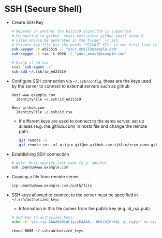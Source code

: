 # SSH (Secure Shell)

* Create SSH Key

  ```sh
  # Depends on whether the Ed25519 algorithm is supported
  # Connecting to github, email must match github email account
  # Files should be generated in the folder `~/.ssh`
  # Private key file has the words 'PRIVATE KEY' in the first line (e.g. id_ed25519)
  ssh-keygen -t ed25519 -C "your_email@example.com"
  ssh-keygen -t rsa -b 4096 -C "your_email@example.com"

  # Using it ad-hoc
  eval `ssh-agent -s`
  ssh-add ~/.ssh/id_ed25519
  ```

* Configure SSH connection via `~/.ssh/config`, these are the keys used by the server to connect to external servers such as github

  ```
  Host www.example.com
    IdentityFile ~/.ssh/id_ed25519

  Host github.com
    IdentityFile ~/.ssh/id_rsa
  ```

  * If different keys are used to connect to the same server, set up aliases (e.g. me.github.com) in hosts file and change the remote path

    ```sh
    git remote -v
    git remote set-url origin git@me.github.com:ijklim/repo-name.git
    ```

* Establishing SSH connection

  ```sh
  # Note: Must specify user name (e.g. ubuntu)
  ssh ubuntu@www.example.com
  ```

* Copying a file from remote server

  ```sh
  scp ubuntu@www.example.com:/path/file .
  ```

* SSH keys allowed to connect to the server must be specified in `~/.ssh/authorized_keys`

  * Information in this file comes from the public key (e.g. id_rsa.pub)

  ```sh
  # Add key to authorized_keys
  echo -e 'ssh-rsa AAAAB3NzaC1yc2EAAAA...WMrChIPrkGL id_rsa\n' >> ~/.ssh/authorized_keys

  chmod 0600 ~/.ssh/authorized_keys
  ```